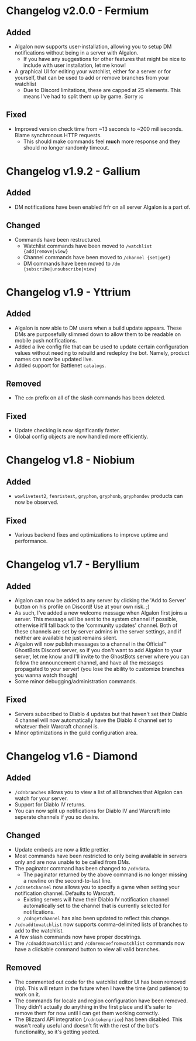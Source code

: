 # Changelog v2.0.0 - Fermium

## Added
- Algalon now supports user-installation, allowing you to setup DM notifications without being in a server with Algalon.
   - If you have any suggestions for other features that might be nice to include with user installation, let me know!
- A graphical UI for editing your watchlist, either for a server or for yourself, that can be used to add or remove branches from your watchlist
   - Due to Discord limitations, these are capped at 25 elements. This means I've had to split them up by game. Sorry :c

## Fixed
- Improved version check time from ~13 seconds to ~200 milliseconds. Blame synchronous HTTP requests.
   - This should make commands feel **much** more response and they should no longer randomly timeout.

# Changelog v1.9.2 - Gallium

## Added
- DM notifications have been enabled frfr on all server Algalon is a part of.

## Changed
- Commands have been restructured.
   - Watchlist commands have been moved to `/watchlist {add|remove|view}`
   - Channel commands have been moved to `/channel {set|get}`
   - DM commands have been moved to `/dm {subscribe|unsubscribe|view}`

# Changelog v1.9 - Yttrium

## Added

- Algalon is now able to DM users when a build update appears. These DMs are purposefully slimmed down to allow them to be readable on mobile push notifications.
- Added a live config file that can be used to update certain configuration values without needing to rebuild and redeploy the bot. Namely, product names can now be updated live.
- Added support for Battlenet `catalogs`.

## Removed

- The `cdn` prefix on all of the slash commands has been deleted.

## Fixed

- Update checking is now significantly faster.
- Global config objects are now handled more efficiently.

# Changelog v1.8 - Niobium

## Added

 - `wowlivetest2`, `fenristest`, `gryphon`, `gryphonb`, `gryphondev` products can now be observed.

## Fixed

 - Various backend fixes and optimizations to improve uptime and performance.

# Changelog v1.7 - Beryllium

## Added

 - Algalon can now be added to any server by clicking the 'Add to Server' button on his profile on Discord! Use at your own risk. ;)
 - As such, I've added a new welcome message when Algalon first joins a server. This message will be sent to the system channel if possible, otherwise it'll fall back to the 'community updates' channel. Both of these channels are set by server admins in the server settings, and if neither are available he just remains silent.
 - Algalon will now publish messages to a channel in the Official™️ GhostBots Discord server, so if you don't want to add Algalon to your server, let me know and I'll invite to the GhostBots server where you can follow the announcement channel, and have all the messages propagated to your server! (you lose the ability to customize branches you wanna watch though)
 - Some minor debugging/administration commands.

## Fixed

 - Servers subscribed to Diablo 4 updates but that haven't set their Diablo 4 channel will now automatically have the Diablo 4 channel set to whatever their Warcraft channel is.
 - Minor optimizations in the guild configuration area.



# Changelog v1.6 - Diamond

## Added

 - `/cdnbranches` allows you to view a list of all branches that Algalon can watch for your server.
 - Support for Diablo IV returns.
 - You can now split up notifications for Diablo IV and Warcraft into seperate channels if you so desire.

## Changed

 - Update embeds are now a little prettier.
 - Most commands have been restricted to only being available in servers only and are now unable to be called from DMs.
 - The paginator command has been changed to `/cdndata`.
    - The paginator returned by the above command is no longer missing a newline on the second-to-last line.
 - `/cdnsetchannel` now allows you to specify a game when setting your notification channel. Defaults to Warcraft.
    - Existing servers will have their Diablo IV notification channel automatically set to the channel that is currently selected for notifications.
    - `/cdngetchannel` has also been updated to reflect this change.
 - `/cdnaddtowatchlist` now supports comma-delimited lists of branches to add to the watchlist.
 - A few slash commands now have proper docstrings.
 - The `/cdnaddtowatchlist` and `/cdnremovefromwatchlist` commands now have a clickable command button to view all valid branches.

## Removed

 - The commented out code for the watchlist editor UI has been removed  (rip). This will return in the future when I have the time (and patience) to work on it.
 - The commands for locale and region configuration have been removed. They didn't actually do anything in the first place and it's safer to remove them for now until I can get them working correctly.
 - The Blizzard API integration (`/cdntokenprice`) has been disabled. This wasn't really useful and doesn't fit with the rest of the bot's functionality, so it's getting yeeted.